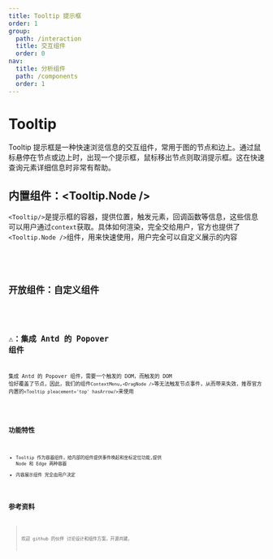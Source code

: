```yaml
---
title: Tooltip 提示框
order: 1
group:
  path: /interaction
  title: 交互组件
  order: 0
nav:
  title: 分析组件
  path: /components
  order: 1
---
```


# Tooltip

Tooltip 提示框是一种快速浏览信息的交互组件，常用于图的节点和边上。通过鼠标悬停在节点或边上时，出现一个提示框，鼠标移出节点则取消提示框。这在快速查询元素详细信息时非常有帮助。

## 内置组件：<Tooltip.Node />

`<Tooltip/>`是提示框的容器，提供位置，触发元素，回调函数等信息，这些信息可以用户通过`context`获取。具体如何渲染，完全交给用户，官方也提供了`<Tooltip.Node />`组件，用来快速使用，用户完全可以自定义展示的内容

<code src='./demos/index.tsx'>
<API src='./index.tsx'>

## 开放组件：自定义组件

<code src='./demos/Custom.tsx'>

## ⚠️：集成 Antd 的 Popover 组件

集成 Antd 的 Popover 组件，需要一个触发的 DOM，而触发的 DOM 恰好覆盖了节点，因此，我们的组件`ContextMenu`,`<DragNode />`等无法触发节点事件，从而带来失效，推荐官方内置的`<Tooltip pleacement='top' hasArrow/>`来使用

<code src='./demos/Antd.tsx' >

## 功能特性

- Tooltip 作为容器组件，给内部的组件提供事件唤起和坐标定位功能,提供 Node 和 Edge 两种容器
- 内容展示组件 完全由用户决定

## 参考资料

> 欢迎 github 的伙伴 讨论设计和组件方案，开源共建。
